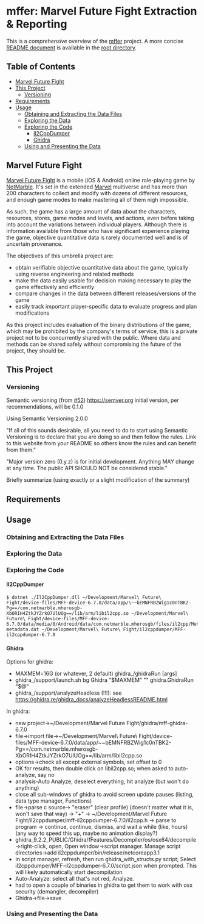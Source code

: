 # mffer: Marvel Future Fight Extraction & Reporting

This is a _comprehensive_ overview of the [mffer](https://github.com/therealchjones/mffer) project. A more concise [README document](../README.md) is available in the [root directory](../).

## Table of Contents

-   [Marvel Future Fight](#marvel-future-fight)
-   [This Project](#this-project)
    -   [Versioning](#versioning)
-   [Requirements](#requirements)
-   [Usage](#usage)
    -   [Obtaining and Extracting the Data Files](#obtaining-and-extracting-the-data-files)
    -   [Exploring the Data](#exploring-the-data)
    -   [Exploring the Code](#exploring-the-code)
        -   [Il2CppDumper](#il2cppdumper)
        -   [Ghidra](#ghidra)
    -   [Using and Presenting the Data](#using-and-presenting-the-data)

## Marvel Future Fight

[Marvel Future Fight](http://www.marvelfuturefight.com/) is a mobile (iOS & Android) online role-playing game by [NetMarble](https://company.netmarble.com/). It's set in the extended [Marvel](https://www.marvel.com/) multiverse and has more than 200 characters to collect and modify with dozens of different resources, and enough game modes to make mastering all of them nigh impossible.

As such, the game has a large amount of data about the characters, resources, stores, game modes and levels, and actions, even before taking into account the variations between individual players. Although there is information available from those who have significant experience playing the game, objective quantitative data is rarely documented well and is of uncertain provenance.

The objectives of this umbrella project are:

-   obtain verifiable objective quantitative data about the game, typically using reverse engineering and related methods
-   make the data easily usable for decision making necessary to play the game effectively and efficiently
-   compare changes in the data between different releases/versions of the game
-   easily track important player-specific data to evaluate progress and plan modifications

As this project includes evaluation of the binary distributions of the game, which may be prohibited by the company's terms of service, this is a private project not to be concurrently shared with the public. Where data and methods can be shared safely without compromising the future of the project, they should be.

## This Project

### Versioning

Semantic versioning (from [#52](https://github.com/therealchjones/mffer/issues/52)) https://semver.org
initial version, per recommendations, will be 0.1.0

Using Semantic Versioning 2.0.0

"If all of this sounds desirable, all you need to do to start using Semantic Versioning is to declare that you are doing so and then follow the rules. Link to this website from your README so others know the rules and can benefit from them."

"Major version zero (0.y.z) is for initial development. Anything MAY change at any time. The public API SHOULD NOT be considered stable."

Briefly summarize (using exactly or a slight modification of the summary)

## Requirements

## Usage

### Obtaining and Extracting the Data Files

### Exploring the Data

### Exploring the Code

#### Il2CppDumper

    $ dotnet ./Il2CppDumper.dll ~/Development/Marvel\ Future\ Fight/device-files/MFF-device-6.7.0/data/app/\~~bEMNFRBZWig1c0nTBK2-Pg==/com.netmarble.mherosgb-XbORIH4ZtkJYZrkO7UlUOg==/lib/arm/libil2cpp.so ~/Development/Marvel\ Future\ Fight/device-files/MFF-device-6.7.0/data/media/0/Android/data/com.netmarble.mherosgb/files/il2cpp/Metadata/global-metadata.dat ~/Development/Marvel\ Future\ Fight/il2cppdumper/MFF-il2cppdumper-6.7.0

#### Ghidra

Options for ghidra:

-   MAXMEM=16G (or whatever, 2 default) ghidra\_<version>/ghidraRun [args]
-   ghidra\_<version>/support/launch.sh bg Ghidra "$MAXMEM" "" ghidra.GhidraRun "$@"
-   ghidra\_<version>/support/analyzeHeadless (!!!): see https://ghidra.re/ghidra_docs/analyzeHeadlessREADME.html

In ghidra:

-   new project->~/Development/Marvel Future Fight/ghidra/mff-ghidra-6.7.0
-   file->import file->~/Development/Marvel\ Future\ Fight/device-files/MFF-device-6.7.0/data/app/\~~bEMNFRBZWig1c0nTBK2-Pg==/com.netmarble.mherosgb-XbORIH4ZtkJYZrkO7UlUOg==/lib/arm/libil2cpp.so
-   options->check all except external symbols, set offset to 0
-   OK for results, then double click on libil2cpp.so; when asked to auto-analyze, say no
-   analysis-Auto Analyze, deselect everything, hit analyze (but won't do anything)
-   close all sub-windows of ghidra to avoid screen update pauses (listing, data type manager, Functions)
-   file->parse c source-> "eraser" (clear profile) (doesn't matter what it is, won't save that way) -> "+" -> ~/Development/Marvel Future Fight/il2cppdumper/mff-il2cppdumper-6.7.0/il2cpp.h -> parse to program -> continue, continue, dismiss, and wait a while (like, hours) (any way to speed this up, maybe no animation display?)
-   ghidra_9.2.2_PUBLIC/Ghidra/fFeatures/Decompiler/os/osx64/decompile->right-click, open, Open
    window->script manager. Manage script directories->add il2cppdumper/bin/release/netcoreapp3.1
-   In script manager, refresh, then run ghidra_with_structs.py script; Select il2cppdumper/MFF-il2cppdumper-6.7.0/script.json when prompted. This will likely automatically start decompilation
-   Auto-Analyze: select all that's not red, Analyze.
-   had to open a couple of binaries in ghidra to get them to work with osx security (demangler, decompiler)
-   Ghidra->file->save

### Using and Presenting the Data
